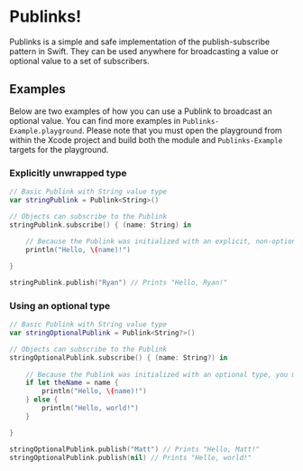 # Publinks!

Publinks is a simple and safe implementation of the publish-subscribe pattern in Swift. They can be used anywhere for broadcasting a value or optional value to a set of subscribers.

## Examples

Below are two examples of how you can use a Publink to broadcast an optional value. You can find more examples in `Publinks-Example.playground`. Please note that you must open the playground from within the Xcode project and build both the module and `Publinks-Example` targets for the playground.

### Explicitly unwrapped type

``` Swift
// Basic Publink with String value type
var stringPublink = Publink<String>()

// Objects can subscribe to the Publink
stringPublink.subscribe() { (name: String) in
  
    // Because the Publink was initialized with an explicit, non-optional type, there is no nil-check or casting required to access the value of the published parameter
    println("Hello, \(name)!")

}

stringPublink.publish("Ryan") // Prints "Hello, Ryan!"
```

### Using an optional type

``` Swift
// Basic Publink with String value type
var stringOptionalPublink = Publink<String?>()

// Objects can subscribe to the Publink
stringOptionalPublink.subscribe() { (name: String?) in
  
    // Because the Publink was initialized with an optional type, you must unwrap the parameter to access the value that will be published
    if let theName = name {
        println("Hello, \(name)!")
    } else {
        println("Hello, world!")
    }

}

stringOptionalPublink.publish("Matt") // Prints "Hello, Matt!"
stringOptionalPublink.publish(nil) // Prints "Hello, world!"
```
